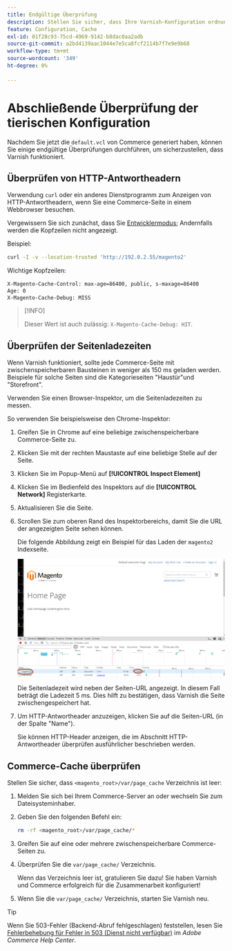 ```yaml
---
title: Endgültige Überprüfung
description: Stellen Sie sicher, dass Ihre Varnish-Konfiguration ordnungsgemäß für die Verwendung mit der Adobe Commerce-Anwendung eingerichtet ist.
feature: Configuration, Cache
exl-id: 01f28c93-75cd-4969-9142-b8dac0aa2adb
source-git-commit: a2bd4139aac1044e7e5ca8fcf2114b7f7e9e9b68
workflow-type: tm+mt
source-wordcount: '349'
ht-degree: 0%

---
```


# Abschließende Überprüfung der tierischen Konfiguration

Nachdem Sie jetzt die `default.vcl` von Commerce generiert haben, können Sie einige endgültige Überprüfungen durchführen, um sicherzustellen, dass Varnish funktioniert.

## Überprüfen von HTTP-Antwortheadern

Verwendung `curl` oder ein anderes Dienstprogramm zum Anzeigen von HTTP-Antwortheadern, wenn Sie eine Commerce-Seite in einem Webbrowser besuchen.

Vergewissern Sie sich zunächst, dass Sie [Entwicklermodus](../cli/set-mode.md#change-to-developer-mode); Andernfalls werden die Kopfzeilen nicht angezeigt.

Beispiel:

```bash
curl -I -v --location-trusted 'http://192.0.2.55/magento2'
```

Wichtige Kopfzeilen:

```terminal
X-Magento-Cache-Control: max-age=86400, public, s-maxage=86400
Age: 0
X-Magento-Cache-Debug: MISS
```

>[!INFO]
>
>Dieser Wert ist auch zulässig: `X-Magento-Cache-Debug: HIT`.

## Überprüfen der Seitenladezeiten

Wenn Varnish funktioniert, sollte jede Commerce-Seite mit zwischenspeicherbaren Bausteinen in weniger als 150 ms geladen werden. Beispiele für solche Seiten sind die Kategorieseiten &quot;Haustür&quot;und &quot;Storefront&quot;.

Verwenden Sie einen Browser-Inspektor, um die Seitenladezeiten zu messen.

So verwenden Sie beispielsweise den Chrome-Inspektor:

1. Greifen Sie in Chrome auf eine beliebige zwischenspeicherbare Commerce-Seite zu.
1. Klicken Sie mit der rechten Maustaste auf eine beliebige Stelle auf der Seite.
1. Klicken Sie im Popup-Menü auf **[!UICONTROL Inspect Element]**
1. Klicken Sie im Bedienfeld des Inspektors auf die **[!UICONTROL Network]** Registerkarte.
1. Aktualisieren Sie die Seite.
1. Scrollen Sie zum oberen Rand des Inspektorbereichs, damit Sie die URL der angezeigten Seite sehen können.

   Die folgende Abbildung zeigt ein Beispiel für das Laden der `magento2` Indexseite.

   ![Klicken Sie auf die angezeigte Seite](../../assets/configuration/varnish-inspector.png)

   Die Seitenladezeit wird neben der Seiten-URL angezeigt. In diesem Fall beträgt die Ladezeit 5 ms. Dies hilft zu bestätigen, dass Varnish die Seite zwischengespeichert hat.

1. Um HTTP-Antwortheader anzuzeigen, klicken Sie auf die Seiten-URL (in der Spalte &quot;Name&quot;).

   Sie können HTTP-Header anzeigen, die im Abschnitt HTTP-Antwortheader überprüfen ausführlicher beschrieben werden.

## Commerce-Cache überprüfen

Stellen Sie sicher, dass `<magento_root>/var/page_cache` Verzeichnis ist leer:

1. Melden Sie sich bei Ihrem Commerce-Server an oder wechseln Sie zum Dateisysteminhaber.
1. Geben Sie den folgenden Befehl ein:

   ```bash
   rm -rf <magento_root>/var/page_cache/*
   ```

1. Greifen Sie auf eine oder mehrere zwischenspeicherbare Commerce-Seiten zu.
1. Überprüfen Sie die `var/page_cache/` Verzeichnis.

   Wenn das Verzeichnis leer ist, gratulieren Sie dazu! Sie haben Varnish und Commerce erfolgreich für die Zusammenarbeit konfiguriert!

1. Wenn Sie die `var/page_cache/` Verzeichnis, starten Sie Varnish neu.

>[!TIP]
>
>Wenn Sie 503-Fehler (Backend-Abruf fehlgeschlagen) feststellen, lesen Sie [Fehlerbehebung für Fehler in 503 (Dienst nicht verfügbar)](https://experienceleague.adobe.com/docs/commerce-knowledge-base/kb/troubleshooting/miscellaneous/troubleshooting-503-errors.html) im _Adobe Commerce Help Center_.
